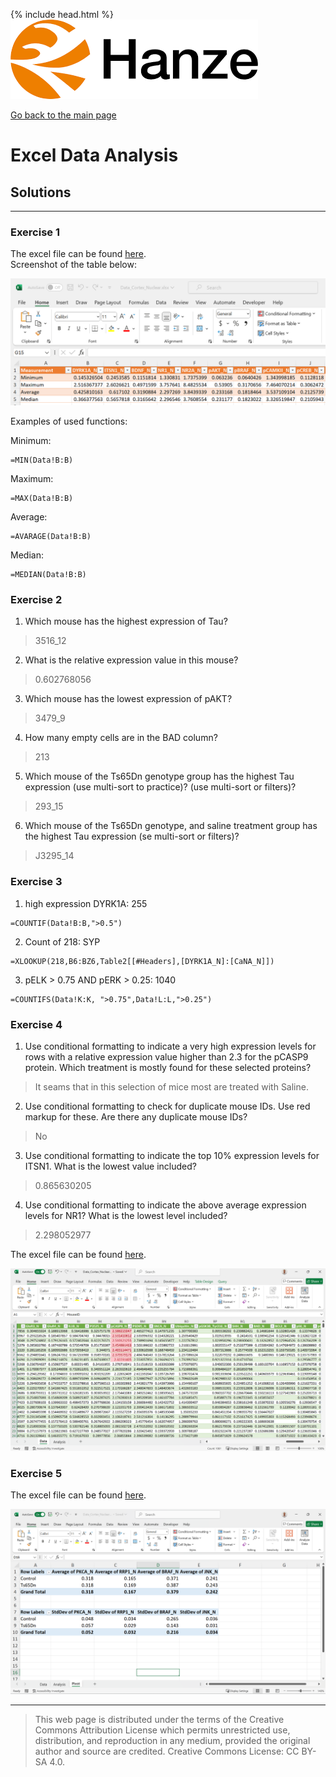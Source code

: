 {% include head.html %}
![Hanze](../hanze/hanze.png)

[Go back to the main page](../index.md)


# Excel Data Analysis

## Solutions

---

### Exercise 1

The excel file can be found [here](./files_10_data_analysis_solutions/exercise01/Data_Cortex_Nuclear.xlsx).  
Screenshot of the table below:  

![solution exercise01](./files_10_data_analysis_solutions/exercise01/fig1.png)

Examples of used functions:  

Minimum:  
```
=MIN(Data!B:B)
```
Maximum:  
```
=MAX(Data!B:B)
```
Average:  
```
=AVARAGE(Data!B:B)
```
Median:
```
=MEDIAN(Data!B:B)
```


### Exercise 2

1. Which mouse has the highest expression of Tau?  
>3516_12 
2. What is the relative expression value in this mouse?   
>0.602768056 
3. Which mouse has the lowest expression of pAKT?  
>3479_9  
4. How many empty cells are in the BAD column? 
>213  
5. Which mouse of the Ts65Dn genotype group has the highest Tau expression (use multi-sort to practice)? (use multi-sort or filters)?  
>293_15  
6. Which mouse of the Ts65Dn genotype, and saline treatment group has the highest Tau expression (se multi-sort or filters)?  
>J3295_14


### Exercise 3

1. high expression DYRK1A: 255  

 ```
 =COUNTIF(Data!B:B,">0.5")
 ```

2. Count of 218: SYP

 ```
=XLOOKUP(218,B6:BZ6,Table2[[#Headers],[DYRK1A_N]:[CaNA_N]])
 ```

3. pELK > 0.75 AND pERK > 0.25: 1040 

 ```
=COUNTIFS(Data!K:K, ">0.75",Data!L:L,">0.25")
 ```

### Exercise 4

1. Use conditional formatting to indicate a very high expression levels for rows with a relative expression value higher than 2.3 for the pCASP9 protein. Which treatment is mostly found for these selected proteins?  
>It seams that in this selection of mice most are treated with Saline.
2. Use conditional formatting to check for duplicate mouse IDs. Use red markup for these. Are there any duplicate mouse IDs?   
>No
3. Use conditional formatting to indicate the top 10% expression levels for ITSN1. What is the lowest value included?  
> 0.865630205
4. Use conditional formatting to indicate the above average expression levels for NR1? What is the lowest level included?  
> 2.298052977  



The excel file can be found [here](./files_10_data_analysis_solutions/exercise04/Data_Cortex_Nuclear.xlsx).  

![conditional formatting](./files_10_data_analysis_solutions/exercise04/fig01.png)



### Exercise 5

The excel file can be found [here](./files_10_data_analysis_solutions/exercise05/Data_Cortex_Nuclear.xlsx).  

![pivot table](./files_10_data_analysis_solutions/exercise05/fig1.png)




---


>This web page is distributed under the terms of the Creative Commons Attribution License which permits unrestricted use, distribution, and reproduction in any medium, provided the original author and source are credited.
>Creative Commons License: CC BY-SA 4.0.


